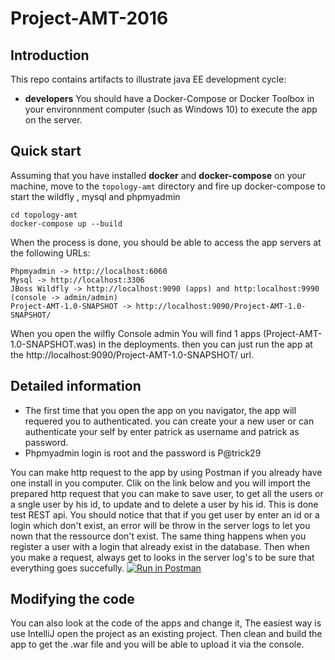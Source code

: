 # Project-AMT-2016

## Introduction

This repo contains artifacts to illustrate  java EE development cycle:

* **developers**  You should have a Docker-Compose or Docker Toolbox in your environnment computer (such as Windows 10) to execute the app on the server.

## Quick start

Assuming that you have installed **docker** and **docker-compose** on your machine, move to the `topology-amt` directory and fire up docker-compose to start the wildfly , mysql and phpmyadmin

```
cd topology-amt
docker-compose up --build
```
When the process is done, you should be able to access the app servers at the following URLs:

```
Phpmyadmin -> http://localhost:6060 
Mysql -> http://localhost:3306
JBoss Wildfly -> http://localhost:9090 (apps) and http:localhost:9990 (console -> admin/admin)
Project-AMT-1.0-SNAPSHOT -> http://localhost:9090/Project-AMT-1.0-SNAPSHOT/
```
When you open the wilfly Console admin You will find 1 apps (Project-AMT-1.0-SNAPSHOT.was) in the deployments. then you can just run the 
app at the http://localhost:9090/Project-AMT-1.0-SNAPSHOT/ url.

## Detailed information
- The first time that you open the app on you navigator, the app will requered you to authenticated. you can create your a new user or can authenticate your self by enter patrick as username and patrick as password.
- Phpmyadmin login is root and the password is P@trick29

You can make http request to the app by using Postman if you already have one install in you computer. Clik on the link below and you will import the prepared http request that you can make to save user, to get all the users or a sngle user by his id, to update and to delete a user by his id. This is done test REST api. You should notice that that if you get user by enter an id or a login which don't exist, an error will be throw in the server logs to let you nown that the ressource don't exist. The same thing happens when you register a user with a login that already exist in the database. Then when you make a request, always get to looks in the server log's to be sure that everything goes succefully. 
[![Run in Postman](https://run.pstmn.io/button.svg)](https://app.getpostman.com/run-collection/9568f96cf888f39e5db9#?env%5BProject-AMT%5D=W3sidHlwZSI6InRleHQiLCJlbmFibGVkIjp0cnVlLCJrZXkiOiJVUkxfUFJFRklYIiwidmFsdWUiOiJodHRwOi8vbG9jYWxob3N0OjkwOTAvUHJvamVjdC1BTVQtMS4wLVNOQVBTSE9UIn0seyJrZXkiOiIiLCJ2YWx1ZSI6IiIsInR5cGUiOiJ0ZXh0IiwiZW5hYmxlZCI6dHJ1ZX1d)
## Modifying the code

You can also look at the code of the apps and change it, The easiest way is use IntelliJ open the project as an existing project. Then clean and build the app to get the .war file and you will be able to upload it via the console.

